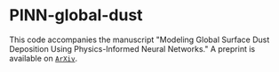# PINN-global-dust

This code accompanies the manuscript "Modeling Global Surface Dust Deposition Using Physics-Informed Neural Networks." A preprint is available on [`ArXiv`](https://arxiv.org/abs/2401.14372).
